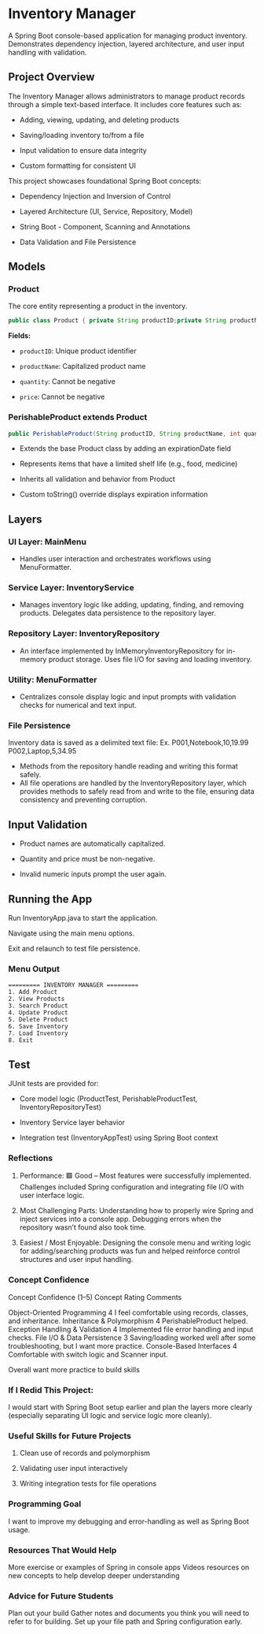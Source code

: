 # Inventory Manager

A Spring Boot console-based application for managing product inventory. Demonstrates dependency injection,
layered architecture, and user input handling with validation.

## Project Overview

The Inventory Manager allows administrators to manage product records through a simple text-based interface. 
It includes core features such as:

- Adding, viewing, updating, and deleting products

- Saving/loading inventory to/from a file

- Input validation to ensure data integrity

- Custom formatting for consistent UI

This project showcases foundational Spring Boot concepts:

- Dependency Injection and Inversion of Control

- Layered Architecture (UI, Service, Repository, Model)

- String Boot - Component, Scanning and Annotations

- Data Validation and File Persistence

## Models

### Product

The core entity representing a product in the inventory.

```java
public class Product { private String productID;private String productName;private int quantity;private double price)
```

**Fields:**
- `productID`: Unique product identifier

- `productName`: Capitalized product name

- `quantity`: Cannot be negative

- `price`: Cannot be negative

### PerishableProduct extends Product

```java
public PerishableProduct(String productID, String productName, int quantity, double price, LocalDate expirationDate)
```

- Extends the base Product class by adding an expirationDate field

- Represents items that have a limited shelf life (e.g., food, medicine)

- Inherits all validation and behavior from Product

- Custom toString() override displays expiration information

## Layers

### UI Layer: MainMenu
- Handles user interaction and orchestrates workflows using MenuFormatter.

### Service Layer: InventoryService
- Manages inventory logic like adding, updating, finding, and removing products. 
Delegates data persistence to the repository layer.

### Repository Layer: InventoryRepository
- An interface implemented by InMemoryInventoryRepository for in-memory product storage. 
Uses file I/O for saving and loading inventory.

### Utility: MenuFormatter
- Centralizes console display logic and input prompts with validation checks for numerical and text input.

### File Persistence

Inventory data is saved as a delimited text file:
Ex.
P001,Notebook,10,19.99
P002,Laptop,5,34.95

- Methods from the repository handle reading and writing this format safely.
- All file operations are handled by the InventoryRepository layer, 
which provides methods to safely read from and write to the file, ensuring data consistency and preventing corruption.

## Input Validation
- Product names are automatically capitalized.

- Quantity and price must be non-negative.

- Invalid numeric inputs prompt the user again.

## Running the App
Run InventoryApp.java to start the application.

Navigate using the main menu options.

Exit and relaunch to test file persistence.

### Menu Output
```
========= INVENTORY MANAGER =========
1. Add Product
2. View Products
3. Search Product
4. Update Product
5. Delete Product
6. Save Inventory
7. Load Inventory
8. Exit
```

## Test

JUnit tests are provided for:

- Core model logic (ProductTest, PerishableProductTest, InventoryRepositoryTest)

- Inventory Service layer behavior

- Integration test (InventoryAppTest) using Spring Boot context


### Reflections ####

1. Performance:
🟩 Good – Most features were successfully implemented. 
Challenges included Spring configuration and integrating file I/O with user interface logic.

2. Most Challenging Parts:
Understanding how to properly wire Spring and inject services into a console app. 
Debugging errors when the repository wasn’t found also took time.

3. Easiest / Most Enjoyable:
Designing the console menu and writing logic for adding/searching products was fun 
and helped reinforce control structures and user input handling.

### Concept Confidence 
Concept Confidence (1–5)
Concept	                        Rating	            Comments

Object-Oriented Programming       4	    I feel comfortable using records, classes, and inheritance.
Inheritance & Polymorphism	      4	    PerishableProduct helped.
Exception Handling & Validation   4	    Implemented file error handling and input checks.
File I/O & Data Persistence	      3	    Saving/loading worked well after some troubleshooting, but I want more practice.
Console-Based Interfaces	      4   	Comfortable with switch logic and Scanner input.

Overall want more practice to build skills

### If I Redid This Project:
I would start with Spring Boot setup earlier and plan the layers more clearly 
(especially separating UI logic and service logic more cleanly).

### Useful Skills for Future Projects
1. Clean use of records and polymorphism

2. Validating user input interactively

3. Writing integration tests for file operations

### Programming Goal
I want to improve my debugging and error-handling as well as Spring Boot usage.

### Resources That Would Help
More exercise or  examples of Spring in console apps
Videos resources on new concepts to help develop deeper understanding 

### Advice for Future Students
Plan out your build
Gather notes and documents you think you will need to refer to for building.
Set up your file path and Spring configuration early.